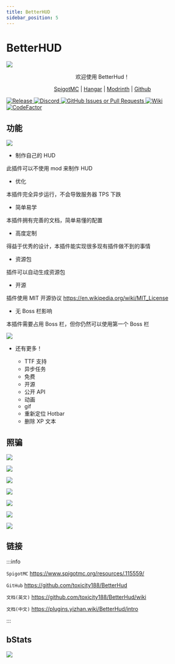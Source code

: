 ```yaml
---
title: BetterHUD
sidebar_position: 5
---
```


# BetterHUD

<!--markdownlint-disable line-length-->

![](https://gitee.com/postyizhan/images-hosting/releases/download/BetterHud/BetterHud_1.gif)

<div align="center">

欢迎使用 BetterHud！

[SpigotMC](https://www.spigotmc.org/resources/115559/) | [Hangar](https://hangar.papermc.io/toxicity188/BetterHud) | [Modrinth](https://modrinth.com/plugin/betterhud2) | [Github](https://github.com/toxicity188/BetterHud)

</div>

<a href="https://github.com/toxicity188/BetterHud/releases">
  <img src="https://img.shields.io/github/v/release/toxicity188/BetterHud?display_name=release&style=for-the-badge&logo=kotlin" class="stylish-image" alt="Release" />
</a>
<a href="https://discord.com/invite/rePyFESDbk">
  <img src="https://img.shields.io/badge/Discord-%235865F2.svg?style=for-the-badge&logo=discord&logoColor=white" class="stylish-image" alt="Discord" />
</a>
<a href="https://github.com/toxicity188/BetterHud/issues">
  <img src="https://img.shields.io/github/issues/toxicity188/BetterHud?style=for-the-badge&logo=github" class="stylish-image" alt="GitHub Issues or Pull Requests" />
</a>
<a href="https://github.com/toxicity188/BetterHud/wiki">
  <img src="https://img.shields.io/badge/WIKI-blue?style=for-the-badge" class="stylish-image" alt="Wiki" />
</a>
<a href="https://www.codefactor.io/repository/github/toxicity188/betterhud/overview/master">
  <img src="https://www.codefactor.io/repository/github/toxicity188/betterhud/badge/master?style=for-the-badge" class="stylish-image" alt="CodeFactor" />
</a>

## 功能

![](https://gitee.com/postyizhan/images-hosting/releases/download/BetterHud/BetterHud_1.png)

- 制作自己的 HUD

此插件可以不使用 mod 来制作 HUD

- 优化

本插件完全异步运行，不会导致服务器 TPS 下跌

- 简单易学

本插件拥有完善的文档，简单易懂的配置

- 高度定制

得益于优秀的设计，本插件能实现很多现有插件做不到的事情

- 资源包

插件可以自动生成资源包

- 开源

插件使用 MIT 开源协议 https://en.wikipedia.org/wiki/MIT_License

- 无 Boss 栏影响

本插件需要占用 Boss 栏，但你仍然可以使用第一个 Boss 栏

![](https://gitee.com/postyizhan/images-hosting/releases/download/BetterHud/BetterHud_2.gif)

- 还有更多！

  - TTF 支持
  - 异步任务
  - 免费
  - 开源
  - 公开 API
  - 动画
  - gif
  - 重新定位 Hotbar
  - 删除 XP 文本

## 照骗

![](https://gitee.com/postyizhan/images-hosting/releases/download/BetterHud/BetterHud_2.png)

![](https://gitee.com/postyizhan/images-hosting/releases/download/BetterHud/BetterHud_3.gif)

![](https://gitee.com/postyizhan/images-hosting/releases/download/BetterHud/BetterHud_4.gif)

![](https://gitee.com/postyizhan/images-hosting/releases/download/BetterHud/BetterHud_5.gif)

![](https://gitee.com/postyizhan/images-hosting/releases/download/BetterHud/BetterHud_6.gif)

![](https://gitee.com/postyizhan/images-hosting/releases/download/BetterHud/BetterHud_7.gif)

![](https://gitee.com/postyizhan/images-hosting/releases/download/BetterHud/BetterHud_8.gif)

## 链接

:::info

`SpigotMC` https://www.spigotmc.org/resources/.115559/

`GitHub` https://github.com/toxicity188/BetterHud

`文档(英文)` https://github.com/toxicity188/BetterHud/wiki

`文档(中文)` https://plugins.yizhan.wiki/BetterHud/intro

:::

## bStats

[![](https://bstats.org/signatures/bukkit/BetterHud.svg)](https://bstats.org/plugin/bukkit/BetterHud/21287)

